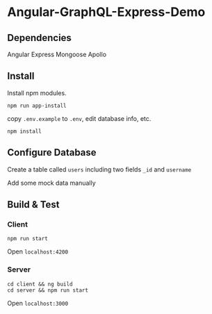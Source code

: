 # Angular-GraphQL-Express-Demo

## Dependencies
Angular
Express
Mongoose
Apollo

## Install

Install npm modules.

```shell
npm run app-install
```

copy `.env.example` to `.env`, edit database info, etc.

```shell
npm install
```

## Configure Database

Create a table called `users` including two fields `_id` and `username`

Add some mock data manually

## Build & Test

### Client

```shell
npm run start
```

Open `localhost:4200`

### Server

```shell
cd client && ng build
cd server && npm run start
```

Open `localhost:3000`

